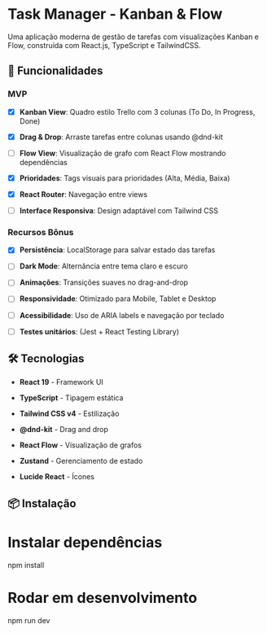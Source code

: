 # Task Manager - Kanban & Flow

 Uma aplicação moderna de gestão de tarefas com visualizações Kanban e Flow, construída com React.js, TypeScript e TailwindCSS.

## 🚀 Funcionalidades

### MVP

- [x] **Kanban View**: Quadro estilo Trello com 3 colunas (To Do, In Progress, Done)

- [x] **Drag & Drop**: Arraste tarefas entre colunas usando @dnd-kit

- [ ] **Flow View**: Visualização de grafo com React Flow mostrando dependências

- [x] **Prioridades**: Tags visuais para prioridades (Alta, Média, Baixa)

- [x] **React Router**: Navegação entre views

- [ ] **Interface Responsiva**: Design adaptável com Tailwind CSS

### Recursos Bônus

- [x] **Persistência**: LocalStorage para salvar estado das tarefas

- [ ] **Dark Mode**: Alternância entre tema claro e escuro

- [ ] **Animações**: Transições suaves no drag-and-drop

- [ ] **Responsividade**: Otimizado para Mobile, Tablet e Desktop

- [ ] **Acessibilidade**: Uso de ARIA labels e navegação por teclado

- [ ] **Testes unitários**: (Jest + React Testing Library)

## 🛠️ Tecnologias

- **React 19** - Framework UI

- **TypeScript** - Tipagem estática

- **Tailwind CSS v4** - Estilização

- **@dnd-kit** - Drag and drop

- **React Flow** - Visualização de grafos

- **Zustand** - Gerenciamento de estado

- **Lucide React** - Ícones

## 📦 Instalação

# Instalar dependências

npm install

# Rodar em desenvolvimento

npm run dev
